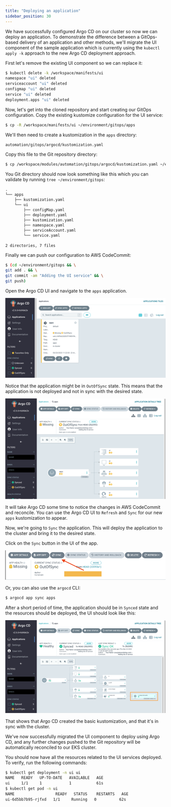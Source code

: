 ```yaml
---
title: "Deploying an application"
sidebar_position: 30
---
```


We have successfully configured Argo CD on our cluster so now we can deploy an application. To demonstrate the difference between a GitOps-based delivery of an application and other methods, we'll migrate the UI component of the sample application which is currently using the `kubectl apply -k` approach to the new Argo CD deployment approach.

First let's remove the existing UI component so we can replace it:

```bash
$ kubectl delete -k /workspace/manifests/ui
namespace "ui" deleted
serviceaccount "ui" deleted
configmap "ui" deleted
service "ui" deleted
deployment.apps "ui" deleted
```

Now, let's get into the cloned repository and start creating our GitOps configuration. Copy the existing kustomize configuration for the UI service:

```bash
$ cp -R /workspace/manifests/ui ~/environment/gitops/apps
```

We'll then need to create a kustomization in the `apps` directory:

```file
automation/gitops/argocd/kustomization.yaml
```

Copy this file to the Git repository directory:

```bash
$ cp /workspace/modules/automation/gitops/argocd/kustomization.yaml ~/environment/gitops/apps/kustomization.yaml
```

You Git directory should now look something like this which you can validate by running `tree ~/environment/gitops`:

```
.
└── apps
    ├── kustomization.yaml
    └── ui
        ├── configMap.yaml
        ├── deployment.yaml
        ├── kustomization.yaml
        ├── namespace.yaml
        ├── serviceAccount.yaml
        └── service.yaml

2 directories, 7 files
```

Finally we can push our configuration to AWS CodeCommit:

```bash
$ (cd ~/environment/gitops && \
git add . && \
git commit -am "Adding the UI service" && \
git push)
```

Open the Argo CD UI and navigate to the `apps` application.

![argocd-ui-outofsync.png](assets/argocd-ui-outofsync.png)

Notice that the application might be in `OutOfSync` state. This means that the application is not deployed and not in sync with the desired state.

![argocd-ui-outofsync-apps.png](assets/argocd-ui-outofsync-apps.png)

It will take Argo CD some time to notice the changes in AWS CodeCommit and reconcile. You can use the Argo CD UI to `Refresh` and `Sync` for our new `apps` kustomization to appear.

Now, we're going to `Sync` the application. This will deploy the application to the cluster and bring it to the desired state.

Click on the `Sync` button in the UI of the app.

![argocd-sync.png](assets/argocd-sync.png)

Or, you can also use the `argocd` CLI:

```bash
$ argocd app sync apps
```

After a short period of time, the application should be in `Synced` state and the resources should be deployed, the UI should look like this:

![argocd-deploy-application](assets/argocd-deploy-application.png)

That shows that Argo CD created the basic kustomization, and that it's in sync with the cluster.

We've now successfully migrated the UI component to deploy using Argo CD, and any further changes pushed to the Git repository will be automatically reconciled to our EKS cluster.

You should now have all the resources related to the UI services deployed. To verify, run the following commands:

```bash
$ kubectl get deployment -n ui ui
NAME   READY   UP-TO-DATE   AVAILABLE   AGE
ui     1/1     1            1           61s
$ kubectl get pod -n ui
NAME                  READY   STATUS    RESTARTS   AGE
ui-6d5bb7b95-rjfxd   1/1     Running   0          62s
```
